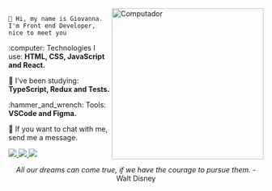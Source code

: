 <img src="https://raw.githubusercontent.com/MicaelliMedeiros/micaellimedeiros/master/image/computer-illustration.png" min-width="300px" max-width="300px" width="300px" align="right" alt="Computador">
    
    💜 Hi, my name is Giovanna. I'm Front end Developer, nice to meet you 
    

<p align="left">
  :computer:  Technologies I use: <strong>HTML, CSS, JavaScript and React.</strong>
</p>

<p align="left">
  🎯 I've been studying: <strong>TypeScript, Redux and Tests.</strong>
</p>

<p align="left">
  :hammer_and_wrench:  Tools: <strong>VSCode and Figma.</strong>
</p>

<p align="left">
  💌  If you want to chat with me, send me a message.
</p>

<p align="left">
  <a href="https://www.instagram.com/_gripada/?hl=pt-br" alt="Instagram" target=_blank>
    <img src="https://img.shields.io/badge/-Instagram-1C1C1C?style=for-the-badge&logo=Instagram&logoColor=6F2BFF&link=https://www.instagram.com/_gripada/"/>
  </a>
  
  <a href="https://www.linkedin.com/in/giovannalinda" alt="Linkedin" target=_blank>
    <img src="https://img.shields.io/badge/-Linkedin-1C1C1C?style=for-the-badge&logo=Linkedin&logoColor=6F2BFF&link=https://www.linkedin.com/in/giovannalinda"/>
  </a>
  
  <a href="mailto:eugiovannasouza@gmail.com" alt="gmail">
    <img src="https://img.shields.io/badge/-gmail-1C1C1C?style=for-the-badge&logo=gmail&logoColor=6F2BFF&link=mailto:gustavohenri316@gmail.com"/>
  </a>

<p align="center">
<em>All our dreams can come true, if we have the courage to pursue them.</em> - Walt Disney
</p>

